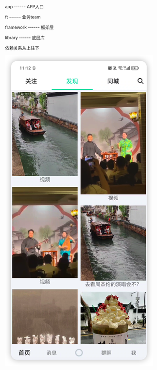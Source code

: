 app        ------  APP入口

ft         ------  业务team

framework  ------  框架层

library    ------  底层库


依赖关系从上往下

![目前样子：](./pics/app.png)